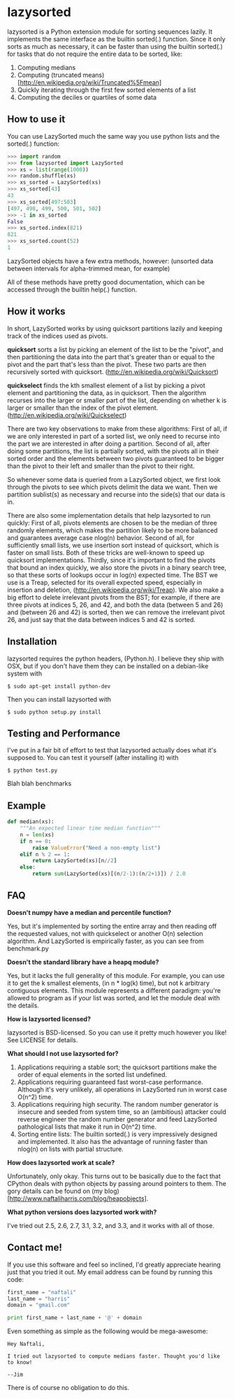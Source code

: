 lazysorted
==========

lazysorted is a Python extension module for sorting sequences lazily. It
implements the same interface as the builtin sorted(.) function. Since it only
sorts as much as necessary, it can be faster than using the builtin sorted(.)
for tasks that do not require the entire data to be sorted, like:

1. Computing medians
2. Computing (truncated means)[http://en.wikipedia.org/wiki/Truncated%5Fmean]
3. Quickly iterating through the first few sorted elements of a list
4. Computing the deciles or quartiles of some data

How to use it
-------------

You can use LazySorted much the same way you use python lists and the sorted(.)
function:

```python
>>> import random
>>> from lazysorted import LazySorted
>>> xs = list(range(1000))
>>> random.shuffle(xs)
>>> xs_sorted = LazySorted(xs)
>>> xs_sorted[43]
43
>>> xs_sorted[497:503]
[497, 498, 499, 500, 501, 502]
>>> -1 in xs_sorted
False
>>> xs_sorted.index(821)
821
>>> xs_sorted.count(52)
1

```

LazySorted objects have a few extra methods, however: (unsorted data between
intervals for alpha-trimmed mean, for example)

All of these methods have pretty good documentation, which can be accessed
through the builtin help(.) function.

How it works
------------

In short, LazySorted works by using quicksort partitions lazily and keeping
track of the indices used as pivots.

**quicksort** sorts a list by picking an element of the list to be the "pivot",
and then partitioning the data into the part that's greater than or equal to
the pivot and the part that's less than the pivot. These two parts are then
recursively sorted with quicksort. (http://en.wikipedia.org/wiki/Quicksort)

**quickselect** finds the kth smallest element of a list by picking a pivot
element and partitioning the data, as in quicksort. Then the algorithm recurses
into the larger or smaller part of the list, depending on whether k is larger
or smaller than the index of the pivot element.
(http://en.wikipedia.org/wiki/Quickselect)

There are two key observations to make from these algorithms: First of all, if
we are only interested in part of a sorted list, we only need to recurse into
the part we are interested in after doing a partition. Second of all, after
doing some partitions, the list is partially sorted, with the pivots all in
their sorted order and the elements between two pivots guaranteed to be bigger
than the pivot to their left and smaller than the pivot to their right.

So whenever some data is queried from a LazySorted object, we first look
through the pivots to see which pivots delimit the data we want. Then we
partition sublist(s) as necessary and recurse into the side(s) that our data is
in.

There are also some implementation details that help lazysorted to run quickly:
First of all, pivots elements are chosen to be the median of three randomly
elements, which makes the partition likely to be more balanced and guarantees
average case nlog(n) behavior. Second of all, for sufficiently small lists, we
use insertion sort instead of quicksort, which is faster on small lists. Both
of these tricks are well-known to speed up quicksort implementations. Thirdly,
since it's important to find the pivots that bound an index quickly, we also
store the pivots in a binary search tree, so that these sorts of lookups occur
in log(n) expected time. The BST we use is a Treap, selected for its overall
expected speed, especially in insertion and deletion,
(http://en.wikipedia.org/wiki/Treap). We also make a big effort to delete
irrelevant pivots from the BST; for example, if there are three pivots at
indices 5, 26, and 42, and both the data (between 5 and 26) and (between 26 and
42) is sorted, then we can remove the irrelevant pivot 26, and just say that
the data between indices 5 and 42 is sorted.


Installation
------------

lazysorted requires the python headers, (Python.h). I believe they ship with
OSX, but if you don't have them they can be installed on a debian-like system
with
    
    $ sudo apt-get install python-dev

Then you can install lazysorted with

    $ sudo python setup.py install


Testing and Performance
-----------------------

I've put in a fair bit of effort to test that lazysorted actually does what
it's supposed to. You can test it yourself (after installing it) with

    $ python test.py

Blah blah benchmarks


Example
-------

```python
def median(xs):
    """An expected linear time median function"""
    n = len(xs)
    if n == 0:
        raise ValueError("Need a non-empty list")
    elif n % 2 == 1:
        return LazySorted(xs)[n//2]
    else:
        return sum(LazySorted(xs)[(n/2-1):(n/2+1)]) / 2.0

```

FAQ
---

**Doesn't numpy have a median and percentile function?**

Yes, but it's implemented by sorting the entire array and then reading off the
requested values, not with quickselect or another O(n) selection algorithm.
And LazySorted is empirically faster, as you can see from benchmark.py

**Doesn't the standard library have a heapq module?**

Yes, but it lacks the full generality of this module. For example, you can use
it to get the k smallest elements, (in n * log(k) time), but not k arbitrary
contiguous elements. This module represents a different paradigm: you're
allowed to program as if your list was sorted, and let the module deal with the
details.

**How is lazysorted licensed?**

lazysorted is BSD-licensed. So you can use it pretty much however you like!
See LICENSE for details.

**What should I not use lazysorted for?**

1. Applications requiring a stable sort; the quicksort partitions make the
   order of equal elements in the sorted list undefined.
2. Applications requiring guaranteed fast worst-case performance. Although
   it's very unlikely, all operations in LazySorted run in worst case O(n^2)
   time.
3. Applications requiring high security. The random number generator is
   insecure and seeded from system time, so an (ambitious) attacker could
   reverse engineer the random number generator and feed LazySorted
   pathological lists that make it run in O(n^2) time.
4. Sorting entire lists: The builtin sorted(.) is very impressively designed
   and implemented. It also has the advantage of running faster than nlog(n)
   on lists with partial structure.

**How does lazysorted work at scale?**

Unfortunately, only okay. This turns out to be basically due to the fact that
CPython deals with python objects by passing around pointers to them. The gory
details can be found on (my blog)[http://www.naftaliharris.com/blog/heapobjects].

**What python versions does lazysorted work with?**

I've tried out 2.5, 2.6, 2.7, 3.1, 3.2, and 3.3, and it works with all of those.

Contact me!
---------

If you use this software and feel so inclined, I'd greatly appreciate hearing
just that you tried it out. My email address can be found by running this code:

```python
first_name = "naftali"
last_name = "harris"
domain = "gmail.com"

print first_name + last_name + '@' + domain
```

Even something as simple as the following would be mega-awesome:

    Hey Naftali,
    
    I tried out lazysorted to compute medians faster. Thought you'd like to know!
    
    --Jim

There is of course no obligation to do this.
